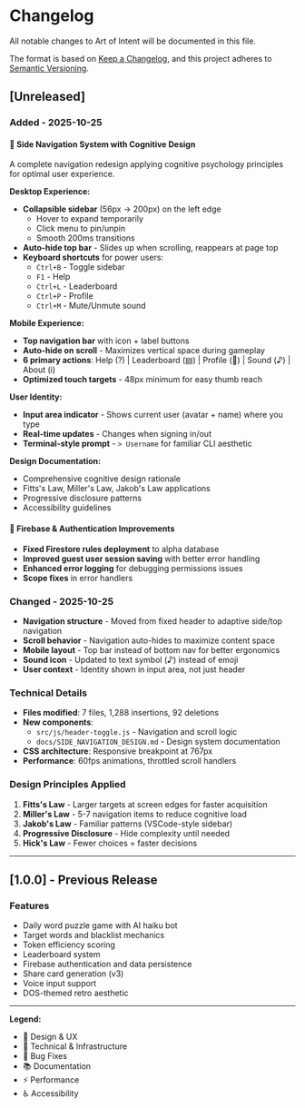 # Changelog

All notable changes to Art of Intent will be documented in this file.

The format is based on [Keep a Changelog](https://keepachangelog.com/en/1.0.0/),
and this project adheres to [Semantic Versioning](https://semver.org/spec/v2.0.0.html).

## [Unreleased]

### Added - 2025-10-25

#### 🎨 Side Navigation System with Cognitive Design
A complete navigation redesign applying cognitive psychology principles for optimal user experience.

**Desktop Experience:**
- **Collapsible sidebar** (56px → 200px) on the left edge
  - Hover to expand temporarily
  - Click menu to pin/unpin
  - Smooth 200ms transitions
- **Auto-hide top bar** - Slides up when scrolling, reappears at page top
- **Keyboard shortcuts** for power users:
  - `Ctrl+B` - Toggle sidebar
  - `F1` - Help
  - `Ctrl+L` - Leaderboard
  - `Ctrl+P` - Profile
  - `Ctrl+M` - Mute/Unmute sound

**Mobile Experience:**
- **Top navigation bar** with icon + label buttons
- **Auto-hide on scroll** - Maximizes vertical space during gameplay
- **6 primary actions**: Help (?) | Leaderboard (▤) | Profile (👤) | Sound (♪) | About (i)
- **Optimized touch targets** - 48px minimum for easy thumb reach

**User Identity:**
- **Input area indicator** - Shows current user (avatar + name) where you type
- **Real-time updates** - Changes when signing in/out
- **Terminal-style prompt** - `> Username` for familiar CLI aesthetic

**Design Documentation:**
- Comprehensive cognitive design rationale
- Fitts's Law, Miller's Law, Jakob's Law applications
- Progressive disclosure patterns
- Accessibility guidelines

#### 🔧 Firebase & Authentication Improvements
- **Fixed Firestore rules deployment** to alpha database
- **Improved guest user session saving** with better error handling
- **Enhanced error logging** for debugging permissions issues
- **Scope fixes** in error handlers

### Changed - 2025-10-25
- **Navigation structure** - Moved from fixed header to adaptive side/top navigation
- **Scroll behavior** - Navigation auto-hides to maximize content space
- **Mobile layout** - Top bar instead of bottom nav for better ergonomics
- **Sound icon** - Updated to text symbol (♪) instead of emoji
- **User context** - Identity shown in input area, not just header

### Technical Details
- **Files modified**: 7 files, 1,288 insertions, 92 deletions
- **New components**: 
  - `src/js/header-toggle.js` - Navigation and scroll logic
  - `docs/SIDE_NAVIGATION_DESIGN.md` - Design system documentation
- **CSS architecture**: Responsive breakpoint at 767px
- **Performance**: 60fps animations, throttled scroll handlers

### Design Principles Applied
1. **Fitts's Law** - Larger targets at screen edges for faster acquisition
2. **Miller's Law** - 5-7 navigation items to reduce cognitive load
3. **Jakob's Law** - Familiar patterns (VSCode-style sidebar)
4. **Progressive Disclosure** - Hide complexity until needed
5. **Hick's Law** - Fewer choices = faster decisions

---

## [1.0.0] - Previous Release

### Features
- Daily word puzzle game with AI haiku bot
- Target words and blacklist mechanics
- Token efficiency scoring
- Leaderboard system
- Firebase authentication and data persistence
- Share card generation (v3)
- Voice input support
- DOS-themed retro aesthetic

---

**Legend:**
- 🎨 Design & UX
- 🔧 Technical & Infrastructure
- 🐛 Bug Fixes
- 📚 Documentation
- ⚡ Performance
- ♿ Accessibility
